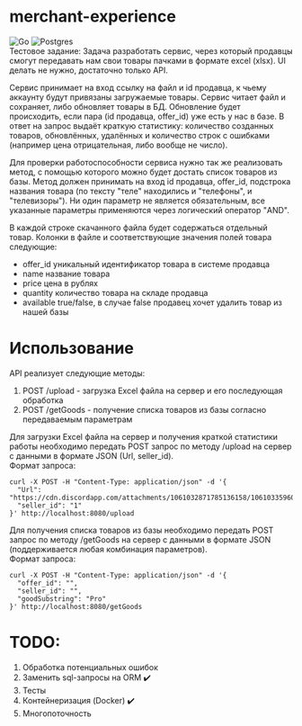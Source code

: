 # merchant-experience
![Go](https://img.shields.io/badge/go-%2300ADD8.svg?style=for-the-badge&logo=go&logoColor=white)
![Postgres](https://img.shields.io/badge/postgres-%23316192.svg?style=for-the-badge&logo=postgresql&logoColor=white)  
Тестовое задание:
Задача разработать сервис, через который продавцы смогут передавать нам свои товары пачками в формате excel (xlsx).
UI делать не нужно, достаточно только API.

Сервис принимает на вход ссылку на файл и id продавца, к чьему аккаунту будут привязаны загружаемые товары. Сервис читает файл и сохраняет, либо обновляет товары в БД. Обновление будет происходить, если пара (id продавца, offer_id) уже есть у нас в базе. В ответ на запрос выдаёт краткую статистику: количество созданных товаров, обновлённых, удалённых и количество
строк с ошибками (например цена отрицательная, либо вообще не число).

Для проверки работоспособности сервиса нужно так же реализовать метод, с помощью которого можно будет достать список товаров
из базы. Метод должен принимать на вход id продавца, offer_id, подстрока названия товара (по тексту "теле" находились и
"телефоны", и "телевизоры"). Ни один параметр не является обязательным, все указанные параметры применяются через логический оператор "AND".

В каждой строке скачанного файла будет содержаться отдельный товар. Колонки в файле и соответствующие значения полей
товара следующие:

- offer_id уникальный идентификатор товара в системе продавца
- name название товара
- price цена в рублях
- quantity количество товара на складе продавца
- available true/false, в случае false продавец хочет удалить товар из нашей базы

# Использование

API реализует следующие методы:
1. POST /upload - загрузка Excel файла на сервер и его последующая обработка
2. POST /getGoods - получение списка товаров из базы согласно передаваемым параметрам

Для загрузки Excel файла на сервер и получения краткой статистики работы необходимо передать POST запрос по методу /upload на сервер c данными в формате JSON (Url, seller_id).  
Формат запроса:
```
curl -X POST -H "Content-Type: application/json" -d '{
  "Url": "https://cdn.discordapp.com/attachments/1061032871785136158/1061033596057567394/goods_initial.xlsx",
  "seller_id": "1"
}' http://localhost:8080/upload
```
Для получения списка товаров из базы необходимо передать POST запрос по методу /getGoods на сервер c данными в формате JSON (поддерживается любая комбинация параметров).  
Формат запроса:
```
curl -X POST -H "Content-Type: application/json" -d '{
  "offer_id": "",
  "seller_id": "",
  "goodSubstring": "Pro"
}' http://localhost:8080/getGoods
```
# TODO:  
1) Обработка потенциальных ошибок
2) Заменить sql-запросы на ORM :heavy_check_mark:
3) Тесты
4) Контейнеризация (Docker) :heavy_check_mark:
5) Многопоточность
